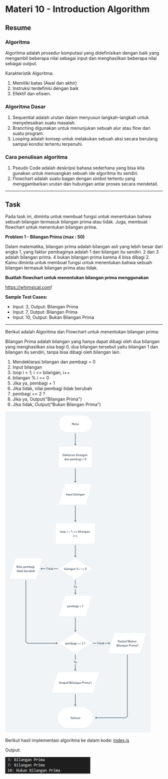 # Materi 10 - Introduction Algorithm

## Resume

### Algoritma

Algoritma adalah prosedur komputasi yang didefinisikan dengan baik yang mengambil beberapa nilai sebagai input dan menghasilkan beberapa nilai sebagai output.

Karakteristik Algoritma:

1. Memiliki batas (Awal dan akhir)
2. Instruksi terdefinisi dengan baik
3. Efektif dan efisien.

### Algoritma Dasar

1. Sequential adalah urutan dalam menyusun langkah-langkah untuk menyelesaikan suatu masalah.
2. Branching digunakan untuk menunjukan sebuah alur atau flow dari suatu program.
3. Looping adalah konsep untuk melakukan sebuah aksi secara berulang sampai kondisi tertentu terpenuhi.

### Cara penulisan algoritma

1. Pseudo Code adalah deskripsi bahasa sederhana yang bisa kita gunakan untuk menuangkan sebuah ide algoritma itu sendiri.
2. Flowchart adalah suatu bagan dengan simbol tertentu yang menggambarkan urutan dan hubungan antar proses secara mendetail.

---

## Task

Pada task ini, diminta untuk membuat fungsi untuk menentukan bahwa sebuah bilangan termasuk bilangan prima atau tidak.
Juga, membuat flowchart untuk menentukan bilangan prima.

**Problem 1 - Bilangan Prima (max : 50)**

Dalam matematika, bilangan prima adalah bilangan asli yang lebih besar dari angka 1, yang faktor pembaginya adalah 1 dan bilangan itu sendiri. 2 dan 3 adalah bilangan prima. 4 bukan bilangan prima karena 4 bisa dibagi 2. Kamu diminta untuk membuat fungsi untuk menentukan bahwa sebuah bilangan termasuk bilangan prima atau tidak.

**Buatlah flowchart untuk menentukan bilangan prima menggunakan**

https://whimsical.com!

**Sample Test Cases:**

- Input: 3, Output: Bilangan Prima
- Input: 7, Output: Bilangan Prima
- Input: 10, Output: Bukan Bilangan Prima

---

Berikut adalah Algoritma dan Flowchart untuk menentukan bilangan prima:

Bilangan Prima adalah bilangan yang hanya dapat dibagi oleh dua bilangan yang menghasilkan sisa bagi 0, dua bilangan tersebut yaitu bilangan 1 dan bilangan itu sendiri, tanpa bisa dibagi oleh bilangan lain.

1. Mendeklarasi bilangan dan pembagi = 0
2. Input bilangan
3. loop i = 1; i <= bilangan, i++
4. bilangan % i == 0
5. Jika ya, pembagi + 1
6. Jika tidak, nilai pembagi tidak berubah
7. pembagi == 2 ?
8. Jika ya, Output("Bilangan Prima")
9. Jika tidak, Output(“Bukan Bilangan Prima”)

![Flowchart](./screenshot/flowchart.png)

Berikut hasil implementasi algoritma ke dalam kode: [index.js](./praktikum/index.js)

Output:

![output-kode](./screenshot/output-kode.png)
